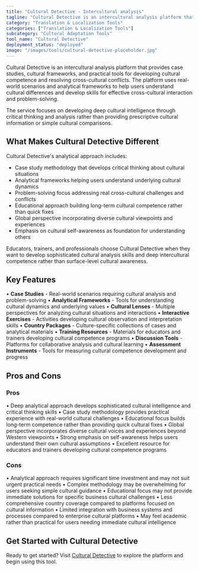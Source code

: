 ```yaml
---
title: "Cultural Detective - Intercultural analysis"
tagline: "Cultural Detective is an intercultural analysis platform that provides case studies, cultural frameworks, and practical tools for developing cultural competence and resolving cross-cultural conflicts..."
category: "Translation & Localization Tools"
categories: ["Translation & Localization Tools"]
subcategory: "Cultural Adaptation Tools"
tool_name: "Cultural Detective"
deployment_status: "deployed"
image: "/images/tools/cultural-detective-placeholder.jpg"
---
```


Cultural Detective is an intercultural analysis platform that provides case studies, cultural frameworks, and practical tools for developing cultural competence and resolving cross-cultural conflicts. The platform uses real-world scenarios and analytical frameworks to help users understand cultural differences and develop skills for effective cross-cultural interaction and problem-solving.

The service focuses on developing deep cultural intelligence through critical thinking and analysis rather than providing prescriptive cultural information or simple cultural comparisons.

## What Makes Cultural Detective Different

Cultural Detective's analytical approach includes:
- Case study methodology that develops critical thinking about cultural situations
- Analytical frameworks helping users understand underlying cultural dynamics
- Problem-solving focus addressing real cross-cultural challenges and conflicts
- Educational approach building long-term cultural competence rather than quick fixes
- Global perspective incorporating diverse cultural viewpoints and experiences
- Emphasis on cultural self-awareness as foundation for understanding others

Educators, trainers, and professionals choose Cultural Detective when they want to develop sophisticated cultural analysis skills and deep intercultural competence rather than surface-level cultural awareness.

## Key Features

• **Case Studies** - Real-world scenarios requiring cultural analysis and problem-solving
• **Analytical Frameworks** - Tools for understanding cultural dynamics and underlying values
• **Cultural Lenses** - Multiple perspectives for analyzing cultural situations and interactions
• **Interactive Exercises** - Activities developing cultural observation and interpretation skills
• **Country Packages** - Culture-specific collections of cases and analytical materials
• **Training Resources** - Materials for educators and trainers developing cultural competence programs
• **Discussion Tools** - Platforms for collaborative analysis and cultural learning
• **Assessment Instruments** - Tools for measuring cultural competence development and progress

## Pros and Cons

### Pros
• Deep analytical approach develops sophisticated cultural intelligence and critical thinking skills
• Case study methodology provides practical experience with real-world cultural challenges
• Educational focus builds long-term competence rather than providing quick cultural fixes
• Global perspective incorporates diverse cultural voices and experiences beyond Western viewpoints
• Strong emphasis on self-awareness helps users understand their own cultural assumptions
• Excellent resource for educators and trainers developing cultural competence programs

### Cons
• Analytical approach requires significant time investment and may not suit urgent practical needs
• Complex methodology may be overwhelming for users seeking simple cultural guidance
• Educational focus may not provide immediate solutions for specific business cultural challenges
• Less comprehensive country coverage compared to platforms focused on cultural information
• Limited integration with business systems and processes compared to enterprise cultural platforms
• May feel academic rather than practical for users needing immediate cultural intelligence

## Get Started with Cultural Detective

Ready to get started? Visit [Cultural Detective](https://www.culturaldetective.com/) to explore the platform and begin using this tool.